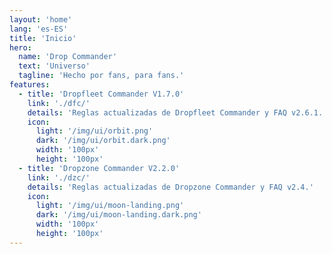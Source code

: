 ```yaml
---
layout: 'home'
lang: 'es-ES'
title: 'Inicio'
hero:
  name: 'Drop Commander'
  text: 'Universo'
  tagline: 'Hecho por fans, para fans.'
features:
  - title: 'Dropfleet Commander V1.7.0'
    link: './dfc/'
    details: 'Reglas actualizadas de Dropfleet Commander y FAQ v2.6.1.'
    icon:
      light: '/img/ui/orbit.png'
      dark: '/img/ui/orbit.dark.png'
      width: '100px'
      height: '100px'
  - title: 'Dropzone Commander V2.2.0'
    link: './dzc/'
    details: 'Reglas actualizadas de Dropzone Commander y FAQ v2.4.'
    icon:
      light: '/img/ui/moon-landing.png'
      dark: '/img/ui/moon-landing.dark.png'
      width: '100px'
      height: '100px'
---
```

<script lang="ts" setup>
import { onMounted } from 'vue'
import { useData } from 'vitepress'
const { frontmatter } = useData()

onMounted(() => {
  let expires = new Date()
  expires.setFullYear(expires.getFullYear()+1)
  document.cookie = `nf_lang=${frontmatter.value.lang}; expires=${expires.toUTCString()}; path=/`
})
</script>
